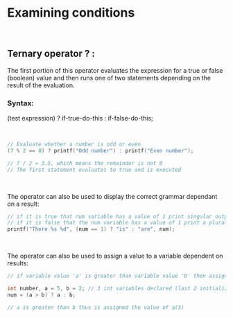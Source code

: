 # Examining conditions

<br>

## Ternary operator ? : 

The first portion of this operator evaluates the expression for a true or false (boolean) value and then runs one of two statements depending on the result of the evaluation.

### Syntax:

(test expression) ? if-true-do-this : if-false-do-this;

<br>

```C
// Evaluate whether a number is odd or even
(7 % 2 == 0) ? printf("Odd number") : printf("Even number");

// 7 / 2 = 3.5, which means the remainder is not 0
// The first statement evaluates to true and is executed
```

<br>

The operator can also be used to display the correct grammar dependant on a result:

```C
// if it is true that num variable has a value of 1 print singular output
// if it is false that the num variable has a value of 1 print a plural output
printf("There %s %d", (num == 1) ? "is" : "are", num);
```

<br>

The operator can also be used to assign a value to a variable dependent on results:

```C
// if variable value 'a' is greater than variable value 'b' then assign it to the value of given variable

int number, a = 5, b = 2; // 3 int variables declared (last 2 initialized)
num = (a > b) ? a : b;

// a is greater than b thus is assigned the value of a(5)
```


